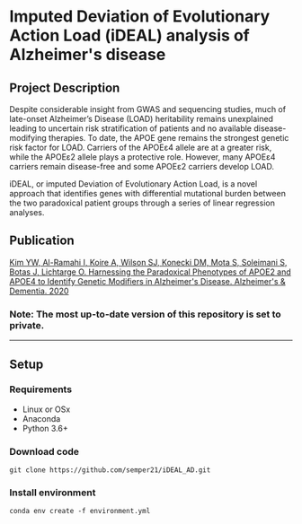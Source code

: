 # Imputed Deviation of Evolutionary Action Load (iDEAL) analysis of Alzheimer's disease


## Project Description
Despite considerable insight from GWAS and sequencing studies, much of late-onset Alzheimer’s Disease (LOAD) heritability remains unexplained leading to uncertain risk stratification of patients and no available disease-modifying therapies. To date, the APOE gene remains the strongest genetic risk factor for LOAD. Carriers of the APOEɛ4 allele are at a greater risk, while the APOEɛ2 allele plays a protective role. However, many APOEɛ4 carriers remain disease-free and some APOEɛ2 carriers develop LOAD.

iDEAL, or imputed Deviation of Evolutionary Action Load, is a novel approach that identifies genes with differential mutational burden between the two paradoxical patient groups through a series of linear regression analyses. 


## Publication

[Kim YW, Al-Ramahi I, Koire A, Wilson SJ, Konecki DM, Mota S, Soleimani S, Botas J, Lichtarge O.
Harnessing the Paradoxical Phenotypes of APOE2 and APOE4 to Identify Genetic Modifiers in
Alzheimer's Disease. Alzheimer's & Dementia. 2020](https://alz-journals.onlinelibrary.wiley.com/doi/10.1002/alz.12240)

### Note: The most up-to-date version of this repository is set to private.

---
## Setup

### Requirements
- Linux or OSx
- Anaconda
- Python 3.6+

### Download code
```
git clone https://github.com/semper21/iDEAL_AD.git 
```

### Install environment
```
conda env create -f environment.yml
```


